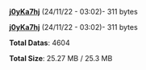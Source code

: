 [**j0yKa7hj**](/data/j0yKa7hj.txt) (24/11/22 - 03:02)- 311 bytes

[**j0yKa7hj**](/data/j0yKa7hj.txt) (24/11/22 - 03:02)- 311 bytes

**Total Datas**: 4604

**Total Size**: 25.27 MB / 25.3 MB